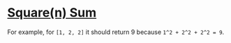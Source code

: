 # [Square(n) Sum](https://www.codewars.com/kata/515e271a311df0350d00000f)

For example, for `[1, 2, 2]` it should return 9 because `1^2 + 2^2 + 2^2 = 9`.

